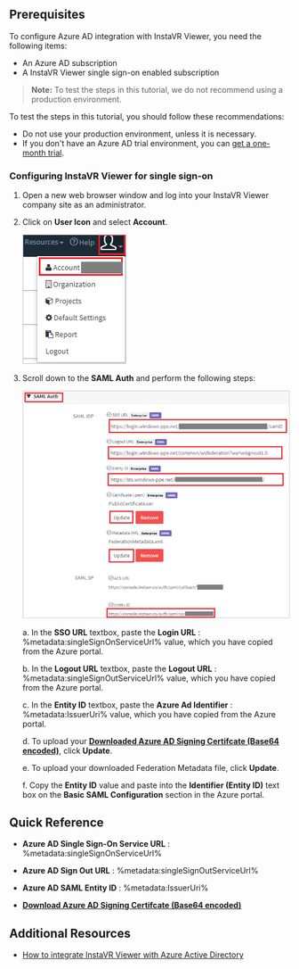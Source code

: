 ## Prerequisites

To configure Azure AD integration with InstaVR Viewer, you need the following items:

- An Azure AD subscription
- A InstaVR Viewer single sign-on enabled subscription

> **Note:**
> To test the steps in this tutorial, we do not recommend using a production environment.

To test the steps in this tutorial, you should follow these recommendations:

- Do not use your production environment, unless it is necessary.
- If you don't have an Azure AD trial environment, you can [get a one-month trial](https://azure.microsoft.com/pricing/free-trial/).

### Configuring InstaVR Viewer for single sign-on

1. Open a new web browser window and log into your InstaVR Viewer company site as an administrator.

2. Click on **User Icon** and select **Account**.

	![InstaVR Viewer configuration ](media/tutorial-instavr-viewer-account.png)

3. Scroll down to the **SAML Auth** and perform the following steps:

	![InstaVR Viewer configuration ](media/tutorial-instavr-viewer-configure.png)

	a. In the **SSO URL** textbox, paste the **Login URL** : %metadata:singleSignOnServiceUrl% value, which you have copied from the Azure portal.

	b. In the **Logout URL** textbox, paste the **Logout URL** : %metadata:singleSignOutServiceUrl% value, which you have copied from the Azure portal.

	c. In the **Entity ID**  textbox, paste the **Azure Ad Identifier** : %metadata:IssuerUri% value, which you have copied from the Azure portal.

	d. To upload your **[Downloaded Azure AD Signing Certifcate (Base64 encoded)](%metadata:certificateDownloadBase64Url%)**, click **Update**.

	e. To upload your downloaded Federation Metadata file, click **Update**.

	f. Copy the **Entity ID** value and paste into the **Identifier (Entity ID)** text box on the **Basic SAML Configuration** section in the Azure portal.


## Quick Reference

* **Azure AD Single Sign-On Service URL** : %metadata:singleSignOnServiceUrl%

* **Azure AD Sign Out URL** : %metadata:singleSignOutServiceUrl%

* **Azure AD SAML Entity ID** : %metadata:IssuerUri%

* **[Download Azure AD Signing Certifcate (Base64 encoded)](%metadata:certificateDownloadBase64Url%)**



## Additional Resources

* [How to integrate InstaVR Viewer with Azure Active Directory](https://docs.microsoft.com/azure/active-directory/saas-apps/instavr-viewer-tutorial)
